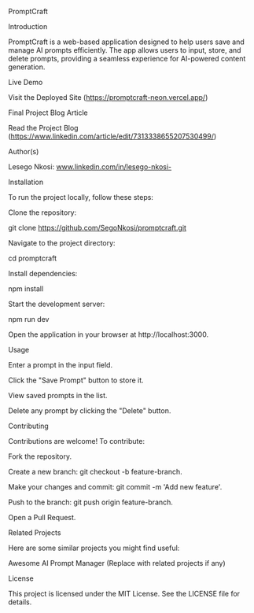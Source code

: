 PromptCraft

Introduction

PromptCraft is a web-based application designed to help users save and manage AI prompts efficiently. The app allows users to input, store, and delete prompts, providing a seamless experience for AI-powered content generation.

Live Demo

Visit the Deployed Site (https://promptcraft-neon.vercel.app/)

Final Project Blog Article

Read the Project Blog (https://www.linkedin.com/article/edit/7313338655207530499/)

Author(s)

Lesego Nkosi: www.linkedin.com/in/lesego-nkosi-

Installation

To run the project locally, follow these steps:

Clone the repository:

git clone https://github.com/SegoNkosi/promptcraft.git

Navigate to the project directory:

cd promptcraft

Install dependencies:

npm install

Start the development server:

npm run dev

Open the application in your browser at http://localhost:3000.

Usage

Enter a prompt in the input field.

Click the "Save Prompt" button to store it.

View saved prompts in the list.

Delete any prompt by clicking the "Delete" button.

Contributing

Contributions are welcome! To contribute:

Fork the repository.

Create a new branch: git checkout -b feature-branch.

Make your changes and commit: git commit -m 'Add new feature'.

Push to the branch: git push origin feature-branch.

Open a Pull Request.

Related Projects

Here are some similar projects you might find useful:

Awesome AI Prompt Manager (Replace with related projects if any)

License

This project is licensed under the MIT License. See the LICENSE file for details.
